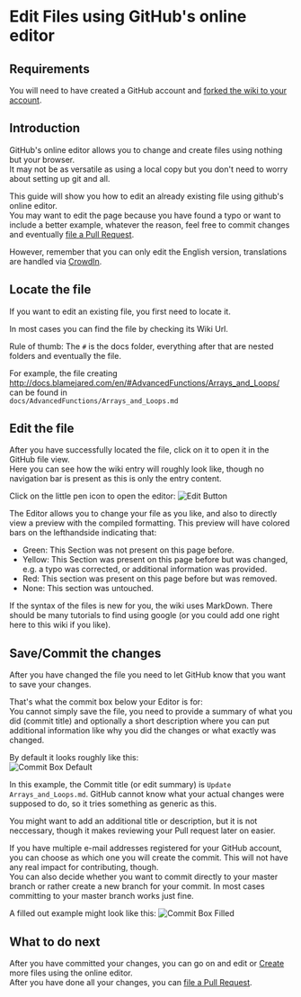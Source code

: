 # Edit Files using GitHub's online editor

## Requirements
You will need to have created a GitHub account and [forked the wiki to your account](/Contribute/SetupGithub).  


## Introduction
GitHub's online editor allows you to change and create files using nothing but your browser.  
It may not be as versatile as using a local copy but you don't need to worry about setting up git and all.

This guide will show you how to edit an already existing file using github's online editor.  
You may want to edit the page because you have found a typo or want to include a better example, whatever the reason, feel free to commit changes and eventually [file a Pull Request](/Contribute/PullRequest).  

However, remember that you can only edit the English version, translations are handled via [CrowdIn](https://crowdin.com/project/crafttweaker-documentation/).


## Locate the file
If you want to edit an existing file, you first need to locate it.  


In most cases you can find the file by checking its Wiki Url.  

Rule of thumb: The `#` is the docs folder, everything after that are nested folders and eventually the file.  

For example, the file creating  
<http://docs.blamejared.com/en/#AdvancedFunctions/Arrays_and_Loops/>  
can be found in  
`docs/AdvancedFunctions/Arrays_and_Loops.md`


## Edit the file
After you have successfully located the file, click on it to open it in the GitHub file view.  
Here you can see how the wiki entry will roughly look like, though no navigation bar is present as this is only the entry content.  

Click on the little pen icon to open the editor:
![Edit Button](/Contribute/assets/OnlineEditor_EditButton.png)

The Editor allows you to change your file as you like, and also to directly view a preview with the compiled formatting. This preview will have colored bars on the lefthandside indicating that:  

- Green: This Section was not present on this page before.
- Yellow: This Section was present on this page before but was changed, e.g. a typo was corrected, or additional information was provided.
- Red: This section was present on this page before but was removed.
- None: This section was untouched.

If the syntax of the files is new for you, the wiki uses MarkDown. There should be many tutorials to find using google (or you could add one right here to this wiki if you like).  

## Save/Commit the changes
After you have changed the file you need to let GitHub know that you want to save your changes.  

That's what the commit box below your Editor is for:  
You cannot simply save the file, you need to provide a summary of what you did (commit title) and optionally a short description where you can put additional information like why you did the changes or what exactly was changed.

By default it looks roughly like this:  
![Commit Box Default](/Contribute/assets/OnlineEditor_CommitBox_Default.png)

In this example, the Commit title (or edit summary) is `Update Arrays_and_Loops.md`. GitHub cannot know what your actual changes were supposed to do, so it tries something as generic as this.

You might want to add an additional title or description, but it is not neccessary, though it makes reviewing your Pull request later on easier.


If you have multiple e-mail addresses registered for your GitHub account, you can choose as which one you will create the commit. This will not have any real impact for contributing, though.  
You can also decide whether you want to commit directly to your master branch or rather create a new branch for your commit. In most cases committing to your master branch works just fine.

A filled out example might look like this:
![Commit Box Filled](/Contribute/assets/OnlineEditor_CommitBox_Filled.png)


## What to do next
After you have committed your changes, you can go on and edit or [Create](/Contribute/OnlineEditor_Create) more files using the online editor.  
After you have done all your changes, you can [file a Pull Request](/Contribute/PullRequest).